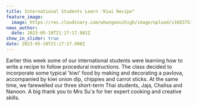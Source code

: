 ```yaml
---
title: International Students Learn 'Kiwi Recipe"
feature_image:
  image: https://res.cloudinary.com/whanganuihigh/image/upload/v1683753382/News/INT_Students.jpg
news_author:
  date: 2023-05-10T21:17:17.981Z
show_in_slider: true
date: 2023-05-10T21:17:17.998Z
---
```

<!--StartFragment-->

Earlier this week some of our international students were learning how to write a recipe to follow procedural instructions. The class decided to incorporate some typical 'kiwi' food by making and decorating a pavlova, accompanied by kiwi onion dip, chippies and carrot sticks. At the same time, we farewelled our three short-term Thai students, Jaja, Chalisa and Nanoon. A big thank you to Mrs Su'a for her expert cooking and creative skills.

<!--EndFragment-->